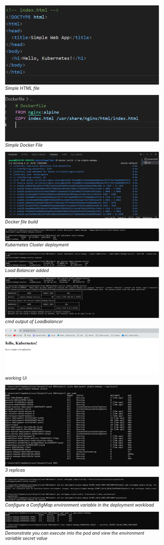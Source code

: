 ![Step 1](1.png)
*Simple HTML file*

![Step 2](2.png)
*Simple Docker File*

![Step 3](3.png)
*Docker file build*

![Step 4](4.png)
*Kubernetes Cluster deployment*

![Step 5](5.png)
*Load Balancer added*

![Step 6](6.png)
*cmd output of Loadbalancer*

![Step 7](7.png)
*working Ui*

![Step 8](8.png)
*3 replicas*

![Step 9](9.png)
*Configure a ConfigMap environment variable in the deployment workload*

![Step 10](10.png)
*Demonstrate you can execute into the pod and view the environment variable secret value*